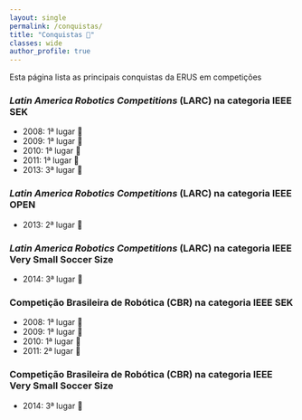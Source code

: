 ```yaml
---
layout: single
permalink: /conquistas/
title: "Conquistas 🏅"
classes: wide
author_profile: true
---
```


Esta página lista as principais conquistas da ERUS em competições

### *Latin America Robotics Competitions* (LARC) na categoria IEEE SEK

- 2008: 1ª lugar 🥇
- 2009: 1ª lugar 🥇
- 2010: 1ª lugar 🥇
- 2011: 1ª lugar 🥇
- 2013: 3ª lugar 🥉

### *Latin America Robotics Competitions* (LARC) na categoria IEEE OPEN
- 2013: 2ª lugar 🥈

### *Latin America Robotics Competitions* (LARC) na categoria IEEE Very Small Soccer Size
- 2014: 3ª lugar 🥉

### Competição Brasileira de Robótica (CBR) na categoria IEEE SEK

- 2008: 1ª lugar 🥇
- 2009: 1ª lugar 🥇
- 2010: 1ª lugar 🥇
- 2011: 2ª lugar 🥈

### Competição Brasileira de Robótica (CBR) na categoria IEEE Very Small Soccer Size
- 2014: 3ª lugar 🥉
